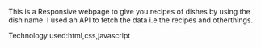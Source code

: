 This is a Responsive webpage to give you recipes of dishes by using the dish name.
I used an API to fetch the data i.e the recipes and otherthings.

Technology used:html,css,javascript
